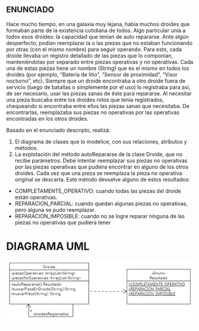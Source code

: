 ## ENUNCIADO

Hace mucho tiempo, en una galaxia muy lejana, había muchos droides que formaban parte de la existencia cotidiana de todos. Algo particular unía a todos esos droides: la capacidad que tenían de auto repararse. Ante algún desperfecto, podían reemplazar la o las piezas que no estaban funcionando por otras (con el mismo nombre) para seguir operando.
Para esto, cada droide llevaba un registro detallado de las piezas que lo componían, manteniéndolas por separado entre piezas operativas y no operativas. Cada una de estas piezas tiene un nombre (String) que es el mismo en todos los droides (por ejemplo, “Batería de litio”, “Sensor de proximidad”, 
“Visor nocturno”, etc). 
Siempre que un droide encontraba a otro droide fuera de servicio (luego de batallas o simplemente por el uso) lo registraba para así, de ser necesario, usar las piezas sanas de éste para repararse. Al necesitar una pieza buscaba entre los droides rotos que tenía registrados, chequeando si encontraba entre ellos las piezas sanas que necesitaba. De encontrarlas, reemplazaba sus piezas no operativas por las operativas encontradas en los otros droides.


Basado en el enunciado descripto, realizá:
1. El diagrama de clases que lo modelice, con sus relaciones, atributos y métodos.
2. La explotación del método autoRepararse de la clase Droide, que no recibe parámetros. Debe intentar reemplazar sus piezas no operativas por las piezas operativas que pudiera encontrar en alguno de los otros droides. Cada vez que una pieza se reemplaza la pieza no operativa original se descarta. Este método devuelve alguno de estos resultados:
- COMPLETAMENTE_OPERATIVO: cuando todas las piezas del droide están operativas.
- REPARACION_PARCIAL: cuando quedan algunas piezas no operativas, pero alguna se pudo reemplazar.
- REPARACION_IMPOSIBLE: cuando no se logre reparar ninguna de las piezas no operativas que pudiera tener


# DIAGRAMA UML

![UML](UML.png)
